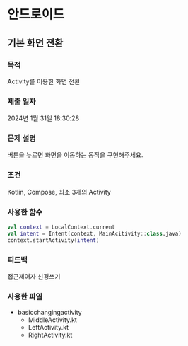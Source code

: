 # 안드로이드 


## 기본 화면 전환

### 목적

Activity를 이용한 화면 전환

### 제출 일자

2024년 1월 31일 18:30:28

### 문제 설명

 <p>버튼을 누르면 화면을 이동하는 동작을 구현해주세요.</p>

### 조건 

 <p>Kotlin, Compose, 최소 3개의 Activity</p>

### 사용한 함수

```kotlin
val context = LocalContext.current
val intent = Intent(context, MainAcitivity::class.java)
context.startActivity(intent)
```

### 피드백

 <p>접근제어자 신경쓰기</p>

### 사용한 파일

- basicchangingactivity
  - MiddleActivity.kt
  - LeftActivity.kt
  - RightActivity.kt
